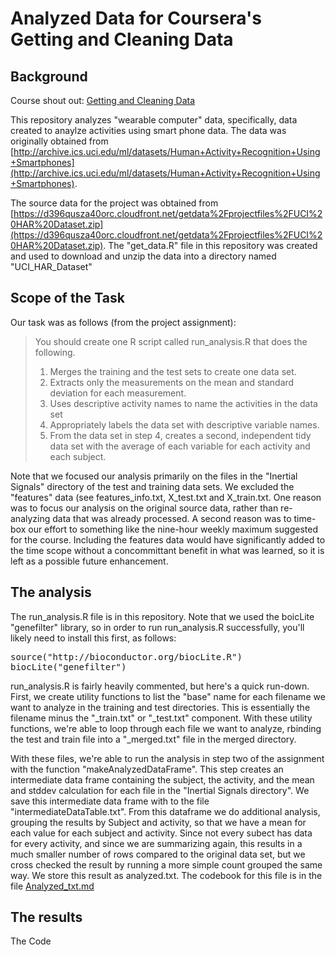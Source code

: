 # Analyzed Data for Coursera's Getting and Cleaning Data

## Background

Course shout out:  [Getting and Cleaning Data](https://www.coursera.org/course/getdata)

This repository analyzes "wearable computer" data, specifically, data created to anaylze
activities using smart phone data.  The data was originally obtained from [http://archive.ics.uci.edu/ml/datasets/Human+Activity+Recognition+Using+Smartphones](http://archive.ics.uci.edu/ml/datasets/Human+Activity+Recognition+Using+Smartphones).

The source data for the project was obtained from [https://d396qusza40orc.cloudfront.net/getdata%2Fprojectfiles%2FUCI%20HAR%20Dataset.zip](https://d396qusza40orc.cloudfront.net/getdata%2Fprojectfiles%2FUCI%20HAR%20Dataset.zip).  The "get_data.R" file in this repository
was created and used to download and unzip the data into a directory named "UCI_HAR_Dataset"

## Scope of the Task

Our task was as follows (from the project assignment):

<blockquote>
You should create one R script called run_analysis.R that does the following. 
<ol>
<li>Merges the training and the test sets to create one data set.</li>
<li>Extracts only the measurements on the mean and standard deviation for each measurement.</li>
<li>Uses descriptive activity names to name the activities in the data set</li>
<li>Appropriately labels the data set with descriptive variable names.</li>
<li>From the data set in step 4, creates a second, independent tidy data set with the average of each variable for each activity and each subject.</li>
</blockquote>

Note that we focused our analysis primarily on the files in the "Inertial Signals" directory
of the test and training data sets.  We excluded the "features" data (see features_info.txt, 
X_test.txt and X_train.txt.  One reason was to focus our analysis on the original
source data, rather than re-analyzing data that was already processed.  A second reason was 
to time-box our effort to something like the nine-hour weekly maximum suggested for the course.
Including the features data would have significantly added to the time scope without a 
concommittant benefit in what was learned, so it is left as a possible future enhancement.

## The analysis

The run_analysis.R file is in this repository.  Note that we used the boicLite "genefilter" 
library, so in order to run run_analysis.R successfully, you'll likely need to install this first, as follows:

<pre>
source("http://bioconductor.org/biocLite.R")
biocLite("genefilter")
</pre>

run_analysis.R is fairly heavily commented, but here's a quick run-down.  First, we create utility functions to list the "base" name for each filename we want to analyze in the training and test directories.  This is essentially the filename minus the "_train.txt" or "_test.txt" component.  With these utility functions, we're able to loop through each file
we want to analyze, rbinding the test and train file into a "_merged.txt" file in the merged
directory.

With these files, we're able to run the analysis in step two of the assignment with the function "makeAnalyzedDataFrame".  This step creates an intermediate
data frame containing the subject, the activity, and the mean and stddev calculation for each file in the "Inertial Signals directory".  We save this intermediate data frame 
with to the file "intermediateDataTable.txt".  From this dataframe we do additional analysis, grouping the results by Subject and activity, so that we have a mean for each value 
for each subject and activity.  Since not every subect has data for every activity, and since we are summarizing again, this results in a much smaller number of rows compared to the original data set, but we cross checked the result by running a more simple count grouped the same way.  We store this result as analyzed.txt.  The codebook for this file is in the file [Analyzed_txt.md](Analyzed_txt.md)
## The results

The Code